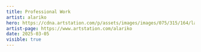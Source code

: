 ```yaml
---
title: Professional Work
artist: alariko
hero: https://cdna.artstation.com/p/assets/images/images/075/315/164/large/alariko-1000028380-05-jpeg.jpg?1714257218
artist-page: https://www.artstation.com/alariko
date: 2025-03-05
visible: true
---
```

